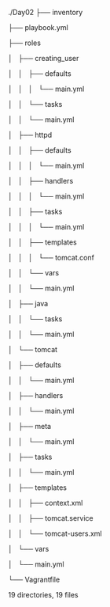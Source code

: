 ./Day02
├── inventory

├── playbook.yml

├── roles

│   ├── creating_user

│   │   ├── defaults

│   │   │   └── main.yml

│   │   └── tasks

│   │       └── main.yml

│   ├── httpd

│   │   ├── defaults

│   │   │   └── main.yml

│   │   ├── handlers

│   │   │   └── main.yml

│   │   ├── tasks

│   │   │   └── main.yml

│   │   ├── templates

│   │   │   └── tomcat.conf

│   │   └── vars

│   │       └── main.yml

│   ├── java

│   │   └── tasks

│   │       └── main.yml

│   └── tomcat

│       ├── defaults

│       │   └── main.yml

│       ├── handlers

│       │   └── main.yml

│       ├── meta

│       │   └── main.yml

│       ├── tasks

│       │   └── main.yml

│       ├── templates

│       │   ├── context.xml

│       │   ├── tomcat.service

│       │   └── tomcat-users.xml

│       └── vars

│           └── main.yml

└── Vagrantfile


19 directories, 19 files
